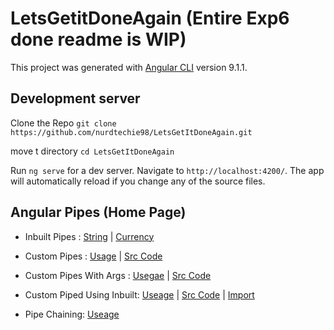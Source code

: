 # LetsGetitDoneAgain (Entire Exp6 done readme is WIP)

This project was generated with [Angular CLI](https://github.com/angular/angular-cli) version 9.1.1.

## Development server
Clone the Repo `git clone https://github.com/nurdtechie98/LetsGetItDoneAgain.git`

move t directory `cd LetsGetItDoneAgain`

Run `ng serve` for a dev server. Navigate to `http://localhost:4200/`. The app will automatically reload if you change any of the source files.

## Angular Pipes (Home Page)

* Inbuilt Pipes : [String](https://github.com/nurdtechie98/LetsGetItDoneAgain/blob/9658e19d6174f952d69a29db4870d71729ce04b4/src/app/home/home.component.html#L6-L9) | [Currency](https://github.com/nurdtechie98/LetsGetItDoneAgain/blob/9658e19d6174f952d69a29db4870d71729ce04b4/src/app/store/store.component.html#L4)

* Custom Pipes : [Usage](https://github.com/nurdtechie98/LetsGetItDoneAgain/blob/9658e19d6174f952d69a29db4870d71729ce04b4/src/app/home/home.component.html#L18) | [Src Code](https://github.com/nurdtechie98/LetsGetItDoneAgain/blob/master/src/app/reverse-string.pipe.ts)

* Custom Pipes With Args : [Usegae](https://github.com/nurdtechie98/LetsGetItDoneAgain/blob/9658e19d6174f952d69a29db4870d71729ce04b4/src/app/home/home.component.html#L20) | [Src Code](https://github.com/nurdtechie98/LetsGetItDoneAgain/blob/master/src/app/append-string.pipe.ts)

* Custom Piped Using Inbuilt: [Useage](https://github.com/nurdtechie98/LetsGetItDoneAgain/blob/9658e19d6174f952d69a29db4870d71729ce04b4/src/app/home/home.component.html#L21) | [Src Code](https://github.com/nurdtechie98/LetsGetItDoneAgain/blob/master/src/app/custom-lowercase.pipe.ts) | [Import](https://github.com/nurdtechie98/LetsGetItDoneAgain/blob/9658e19d6174f952d69a29db4870d71729ce04b4/src/app/app.module.ts#L47) 

* Pipe Chaining: [Useage](https://github.com/nurdtechie98/LetsGetItDoneAgain/blob/9658e19d6174f952d69a29db4870d71729ce04b4/src/app/home/home.component.html#L22)
